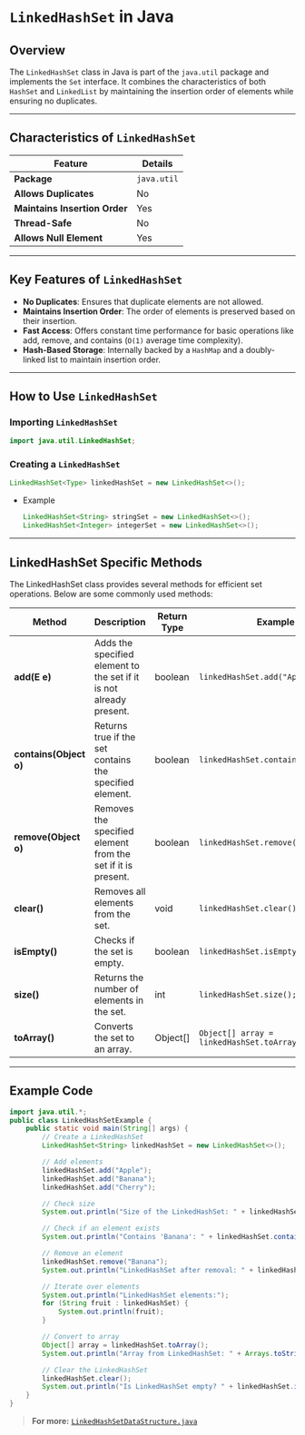 # `LinkedHashSet` in Java

## Overview

The `LinkedHashSet` class in Java is part of the `java.util` package and implements the `Set` interface. It combines the characteristics of both `HashSet` and `LinkedList` by maintaining the insertion order of elements while ensuring no duplicates.

---

## Characteristics of `LinkedHashSet`

| **Feature**                 | **Details**                                    |
|-----------------------------|------------------------------------------------|
| **Package**                 | `java.util`                                    |
| **Allows Duplicates**       | No                                             |
| **Maintains Insertion Order** | Yes                                           |
| **Thread-Safe**             | No                                             |
| **Allows Null Element**     | Yes                                            |

---

## Key Features of `LinkedHashSet`

- **No Duplicates**: Ensures that duplicate elements are not allowed.
- **Maintains Insertion Order**: The order of elements is preserved based on their insertion.
- **Fast Access**: Offers constant time performance for basic operations like add, remove, and contains (`O(1)` average time complexity).
- **Hash-Based Storage**: Internally backed by a `HashMap` and a doubly-linked list to maintain insertion order.

---

## How to Use `LinkedHashSet`

### Importing `LinkedHashSet`

```java
import java.util.LinkedHashSet;
```

### Creating a `LinkedHashSet`

```java
LinkedHashSet<Type> linkedHashSet = new LinkedHashSet<>();
```

- Example
    ```java
    LinkedHashSet<String> stringSet = new LinkedHashSet<>();
    LinkedHashSet<Integer> integerSet = new LinkedHashSet<>();
    ```

---

## LinkedHashSet Specific Methods

The LinkedHashSet class provides several methods for efficient set operations. Below are some commonly used methods:

| **Method**            | **Description**                                                        | **Return Type**       | **Example**                                |
|-----------------------|------------------------------------------------------------------------|-----------------------|--------------------------------------------|
| **add(E e)**          | Adds the specified element to the set if it is not already present.    | boolean               | `linkedHashSet.add("Apple");`              |
| **contains(Object o)**| Returns true if the set contains the specified element.                | boolean               | `linkedHashSet.contains("Banana");`        |
| **remove(Object o)**  | Removes the specified element from the set if it is present.           | boolean               | `linkedHashSet.remove("Apple");`           |
| **clear()**           | Removes all elements from the set.                                    | void                  | `linkedHashSet.clear();`                   |
| **isEmpty()**         | Checks if the set is empty.                                           | boolean               | `linkedHashSet.isEmpty();`                 |
| **size()**            | Returns the number of elements in the set.                           | int                   | `linkedHashSet.size();`                    |
| **toArray()**         | Converts the set to an array.                                         | Object[]              | `Object[] array = linkedHashSet.toArray();`|

---

## Example Code

```java
import java.util.*;
public class LinkedHashSetExample {
    public static void main(String[] args) {
        // Create a LinkedHashSet
        LinkedHashSet<String> linkedHashSet = new LinkedHashSet<>();

        // Add elements
        linkedHashSet.add("Apple");
        linkedHashSet.add("Banana");
        linkedHashSet.add("Cherry");

        // Check size
        System.out.println("Size of the LinkedHashSet: " + linkedHashSet.size());

        // Check if an element exists
        System.out.println("Contains 'Banana': " + linkedHashSet.contains("Banana"));

        // Remove an element
        linkedHashSet.remove("Banana");
        System.out.println("LinkedHashSet after removal: " + linkedHashSet);

        // Iterate over elements
        System.out.println("LinkedHashSet elements:");
        for (String fruit : linkedHashSet) {
            System.out.println(fruit);
        }

        // Convert to array
        Object[] array = linkedHashSet.toArray();
        System.out.println("Array from LinkedHashSet: " + Arrays.toString(array));

        // Clear the LinkedHashSet
        linkedHashSet.clear();
        System.out.println("Is LinkedHashSet empty? " + linkedHashSet.isEmpty());
    }
}
```

> **For more:** [`LinkedHashSetDataStructure.java`](./LinkedHashSetDataStructure.java)
